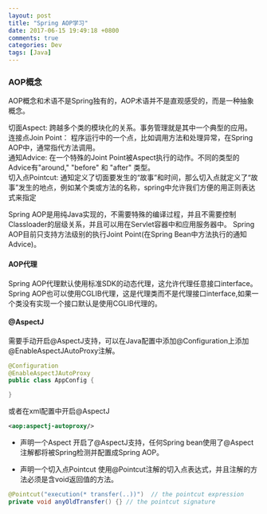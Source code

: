 ```yaml
---
layout: post
title: "Spring AOP学习"
date: 2017-06-15 19:49:18 +0800
comments: true
categories: Dev
tags: [Java]
---
```


### AOP概念
AOP概念和术语不是Spring独有的，AOP术语并不是直观感受的，而是一种抽象概念。
<!-- more -->
>
切面Aspect: 跨越多个类的模块化的关系。事务管理就是其中一个典型的应用。  
连接点Join Point： 程序运行中的一个点，比如调用方法和处理异常，在Spring AOP中，通常指代方法调用。  
通知Advice: 在一个特殊的Joint Point被Aspect执行的动作。不同的类型的Advice有"around," "before" 和 "after" 类型。  
切入点Pointcut: 通知定义了切面要发生的“故事”和时间，那么切入点就定义了“故事”发生的地点，例如某个类或方法的名称，spring中允许我们方便的用正则表达式来指定  

Spring AOP是用纯Java实现的，不需要特殊的编译过程，并且不需要控制Classloader的层级关系，并且可以用在Servlet容器中和应用服务器中。
Spring AOP目前只支持方法级别的执行Joint Point(在Spring Bean中方法执行的通知Advice)。

#### AOP代理
Spring AOP代理默认使用标准SDK的动态代理，这允许代理任意接口interface。Spring AOP也可以使用CGLIB代理，这是代理类而不是代理接口interface,如果一个类没有实现一个接口默认是使用CGLIB代理的。

#### @AspectJ

需要手动开启@AspectJ支持，可以在Java配置中添加@Configuration上添加@EnableAspectJAutoProxy注解。
```java
@Configuration
@EnableAspectJAutoProxy
public class AppConfig {

}
```
或者在xml配置中开启@AspectJ
```xml
<aop:aspectj-autoproxy/>
```

* 声明一个Aspect
开启了@AspectJ支持，任何Spring bean使用了@Aspect注解都将被Spring检测并配置成Spring AOP。

* 声明一个切入点Pointcut
使用@Pointcut注解的切入点表达式，并且注解的方法必须是含void返回值的方法。
```java
@Pointcut("execution(* transfer(..))")  // the pointcut expression
private void anyOldTransfer() {} // the pointcut signature
```
